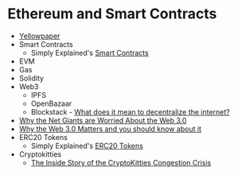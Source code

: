 # Ethereum and Smart Contracts
* [Yellowpaper](http://gavwood.com/paper.pdf)
* Smart Contracts
  * Simply Explained's [Smart Contracts](https://www.youtube.com/watch?v=ZE2HxTmxfrI)
* EVM
* Gas
* Solidity
* Web3
   * IPFS
   * OpenBazaar
   * Blockstack - [What does it mean to decentralize the internet?](https://www.youtube.com/watch?v=kSYs3UnkUX0&index=24&list=PLXS8JJHIn4nEv_LcXIaklH_QAZaDEVD8q&t=0s)
* [Why the Net Giants are Worried About the Web 3.0](https://medium.com/@matteozago/why-the-net-giants-are-worried-about-the-web-3-0-44b2d3620da5)
* [Why the Web 3.0 Matters and you should know about it](https://medium.com/@matteozago/why-the-web-3-0-matters-and-you-should-know-about-it-a5851d63c949)
* ERC20 Tokens
  * Simply Explained's [ERC20 Tokens](https://www.youtube.com/watch?v=cqZhNzZoMh8)
* Cryptokitties
  * [The Inside Story of the CryptoKitties Congestion Crisis](https://media.consensys.net/the-inside-story-of-the-cryptokitties-congestion-crisis-499b35d119cc)
